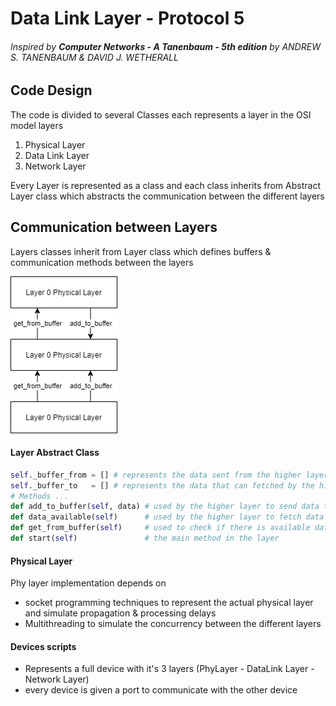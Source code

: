 # Data Link Layer - Protocol 5 
###### Inspired by ***Computer Networks - A Tanenbaum - 5th edition***  by ANDREW S. TANENBAUM & DAVID J. WETHERALL
## Code Design 
The code is divided to several Classes each represents a layer in the OSI model layers

 1. Physical Layer
 2. Data Link Layer
 3. Network Layer

Every Layer is represented as a class and each class inherits from Abstract Layer class which abstracts the communication between the different layers

## Communication between Layers

Layers classes inherit from Layer class which defines buffers & communication methods between the layers

![Alt text](https://github.com/mgtm98/NetWork-Stuff/blob/main/Untitled%20Diagram.png)

#### Layer Abstract Class
```python
self._buffer_from = [] # represents the data sent from the higher layer  
self._buffer_to   = [] # represents the data that can fetched by the higher layer
# Methods ...
def add_to_buffer(self, data) # used by the higher layer to send data to the lower layer   
def data_available(self)      # used by the higher layer to fetch data from the lower layer
def get_from_buffer(self)     # used to check if there is available data to be fetched by the higher layer  
def start(self)               # the main method in the layer 
```
#### Physical Layer
Phy layer implementation depends on 
- socket programming techniques to represent the actual physical layer and simulate propagation & processing delays
- Multithreading to simulate the concurrency between the different layers 
#### Devices scripts
- Represents a full device with it's 3 layers (PhyLayer - DataLink Layer - Network Layer) 
- every device is given a port to communicate with the other device
